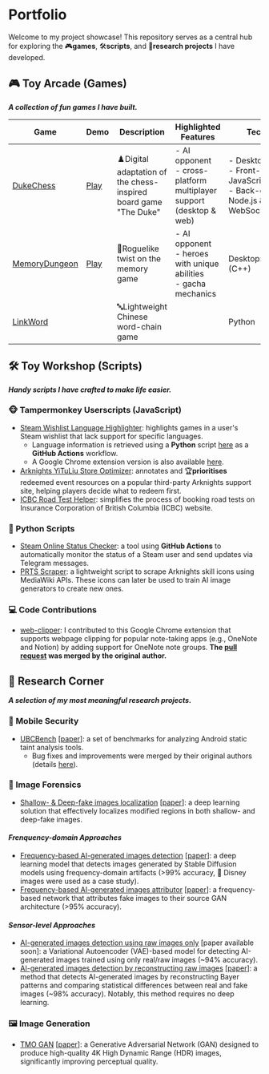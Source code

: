 # Portfolio
Welcome to my project showcase! This repository serves as a central hub for exploring the 🎮**games**, 🛠️**scripts**, and 🔬**research projects** I have developed.

## 🎮 Toy Arcade (Games)

***A collection of fun games I have built.***

| Game | Demo | Description | Highlighted Features | Tech Stack |
| - | - | - | - | - |
| [DukeChess](https://github.com/zjbthomas/DukeChess) | [Play](https://dexaint.itch.io/dukechess)    | ♟️Digital adaptation of the chess-inspired board game "The Duke" | - AI opponent<br>- cross-platform multiplayer support (desktop & web) | - Desktop: Godot <br>- Front-end: React & JavaScript<br>- Back-end: Java, Node.js & WebSocket/socket.io |
| [MemoryDungeon](https://github.com/zjbthomas/MemoryDungeon) | [Play](http://memorydungeon.junbinzhang.com) | 👾Roguelike twist on the memory game  | - AI opponent<br>- heroes with unique abilities<br>- gacha mechanics | Desktop: Godot & Qt (C++)                                              |
| [LinkWord](https://github.com/zjbthomas/LinkWord) |  | 🔤Lightweight Chinese word-chain game |  | Python |

## 🛠️ Toy Workshop (Scripts)

***Handy scripts I have crafted to make life easier.***

### 🐵 Tampermonkey Userscripts (JavaScript) 
- [Steam Wishlist Language Highlighter](https://github.com/zjbthomas/Tampermonkey/tree/main/SteamLanguage): highlights games in a user's Steam wishlist that lack support for specific languages.
    - Language information is retrieved using a **Python** script [here](https://github.com/zjbthomas/SteamOnlineChecker/blob/main/steam_language.py) as a **GitHub Actions** workflow. 
    - A Google Chrome extension version is also available [here](https://github.com/zjbthomas/LanguageInfo).
- [Arknights YiTuLiu Store Optimizer](https://github.com/zjbthomas/Tampermonkey/blob/main/Arknights): annotates and 🏆**prioritises** redeemed event resources on a popular third-party Arknights support site, helping players decide what to redeem first.
- [ICBC Road Test Helper](https://github.com/zjbthomas/Tampermonkey/tree/main/ICBC): simplifies the process of booking road tests on Insurance Corporation of British Columbia (ICBC) website.

### 🐍 Python Scripts 
- [Steam Online Status Checker](https://github.com/zjbthomas/SteamOnlineChecker): a tool using **GitHub Actions** to automatically monitor the status of a Steam user and send updates via Telegram messages.
- [PRTS Scraper](https://github.com/zjbthomas/PRTS-Scraper): a lightweight script to scrape Arknights skill icons using MediaWiki APIs. These icons can later be used to train AI image generators to create new ones.

### 💻 Code Contributions
- [web-clipper](https://github.com/zjbthomas/web-clipper): I contributed to this Google Chrome extension that supports webpage clipping for popular note-taking apps (e.g., OneNote and Notion) by adding support for OneNote note groups. **The [pull request](https://github.com/webclipper/web-clipper/pull/950) was merged by the original author.**

## 🔬 Research Corner

***A selection of my most meaningful research projects.***

### 📱 Mobile Security
- [UBCBench](https://github.com/LinaQiu/UBCBench) [[paper](https://www.computer.org/csdl/journal/ts/2022/10/09529015/1wB2FS12ld6)]: a set of benchmarks for analyzing Android static taint analysis tools.
    - Bug fixes and improvements were merged by their original authors (details [here](https://resess.github.io/artifacts/StaticTaint/ubcbench/#fixed-bugs)).

### 🤖 Image Forensics
- [Shallow- & Deep-fake images localization](https://github.com/zjbthomas/ShallowDeepFakesLocalization) [[paper](https://ieeexplore.ieee.org/document/10074246)]: a deep learning solution that effectively localizes modified regions in both shallow- and deep-fake images.

#### *Frenquency-domain Approaches*
- [Frequency-based AI-generated images detection](https://github.com/zjbthomas/FreqAIDetector) [[paper](https://ieeexplore.ieee.org/abstract/document/10221905)]: a deep learning model that detects images generated by Stable Diffusion models using frequency-domain artifacts (>99% accuracy, 🏰 Disney images were used as a case study).
- [Frequency-based AI-generated images attributor](https://github.com/zjbthomas/FreqGANAttribution) [[paper](https://ieeexplore.ieee.org/abstract/document/10855423)]: a frequency-based network that attributes fake images to their source GAN architecture (>95% accuracy).

#### *Sensor-level Approaches*

- [AI-generated images detection using raw images only](https://github.com/zjbthomas/BayerRealOnlyDetector) [paper available soon]: a Variational Autoencoder (VAE)-based model for detecting AI-generated images trained using only real/raw images (~94% accuracy).
- [AI-generated images detection by reconstructing raw images](https://github.com/zjbthomas/BayerRecDetetor) [[paper](https://link.springer.com/chapter/10.1007/978-3-031-94962-3_2)]: a method that detects AI-generated images by reconstructing Bayer patterns and comparing statistical differences between real and fake images (~98% accuracy). Notably, this method requires no deep learning.

### 🖼️ Image Generation
- [TMO GAN](https://github.com/zjbthomas/TMO-GAN) [[paper](https://ieeexplore.ieee.org/abstract/document/10074176)]: a Generative Adversarial Network (GAN) designed to produce high-quality 4K High Dynamic Range (HDR) images, significantly improving perceptual quality.
